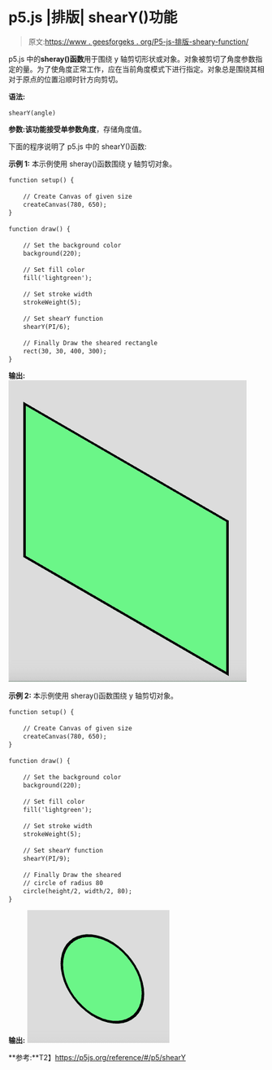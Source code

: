 # p5.js |排版| shearY()功能

> 原文:[https://www . geesforgeks . org/P5-js-排版-sheary-function/](https://www.geeksforgeeks.org/p5-js-typography-sheary-function/)

p5.js 中的**sheray()函数**用于围绕 y 轴剪切形状或对象。对象被剪切了角度参数指定的量。为了使角度正常工作，应在当前角度模式下进行指定。对象总是围绕其相对于原点的位置沿顺时针方向剪切。

**语法:**

```
shearY(angle)
```

**参数:**该功能接受单参数**角度**，存储角度值。

下面的程序说明了 p5.js 中的 shearY()函数:

**示例 1:** 本示例使用 sheray()函数围绕 y 轴剪切对象。

```
function setup() {

    // Create Canvas of given size
    createCanvas(780, 650);
}

function draw() {

    // Set the background color
    background(220);

    // Set fill color
    fill('lightgreen');

    // Set stroke width
    strokeWeight(5);

    // Set shearY function
    shearY(PI/6);

    // Finally Draw the sheared rectangle
    rect(30, 30, 400, 300);
}
```

**输出:**
![](img/475b02dfb371579c2aeef4d916ceff77.png)

**示例 2:** 本示例使用 sheray()函数围绕 y 轴剪切对象。

```
function setup() {

    // Create Canvas of given size
    createCanvas(780, 650);
}

function draw() {

    // Set the background color
    background(220);

    // Set fill color
    fill('lightgreen');

    // Set stroke width
    strokeWeight(5);

    // Set shearY function
    shearY(PI/9);

    // Finally Draw the sheared
    // circle of radius 80 
    circle(height/2, width/2, 80);
}
```

**输出:**
![](img/ef96e340e94505f5e87995aecf9c6408.png)

**参考:**T2】https://p5js.org/reference/#/p5/shearY